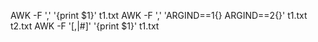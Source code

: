 AWK -F ',' '{print $1}' t1.txt
AWK -F ',' 'ARGIND==1{} ARGIND==2{}' t1.txt t2.txt
AWK -F '[,|#]' '{print $1}' t1.txt
